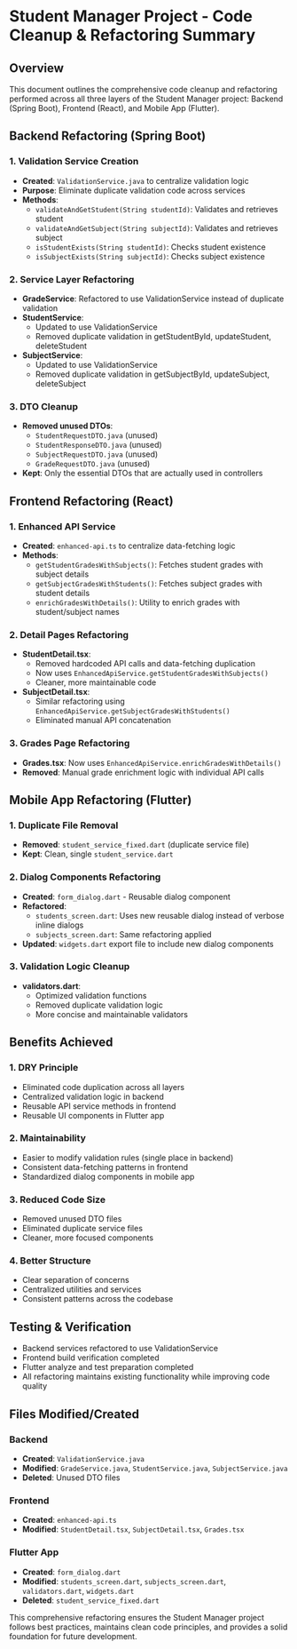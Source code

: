# Student Manager Project - Code Cleanup & Refactoring Summary

## Overview
This document outlines the comprehensive code cleanup and refactoring performed across all three layers of the Student Manager project: Backend (Spring Boot), Frontend (React), and Mobile App (Flutter).

## Backend Refactoring (Spring Boot)

### 1. Validation Service Creation
- **Created**: `ValidationService.java` to centralize validation logic
- **Purpose**: Eliminate duplicate validation code across services
- **Methods**:
  - `validateAndGetStudent(String studentId)`: Validates and retrieves student
  - `validateAndGetSubject(String subjectId)`: Validates and retrieves subject
  - `isStudentExists(String studentId)`: Checks student existence
  - `isSubjectExists(String subjectId)`: Checks subject existence

### 2. Service Layer Refactoring
- **GradeService**: Refactored to use ValidationService instead of duplicate validation
- **StudentService**: 
  - Updated to use ValidationService
  - Removed duplicate validation in getStudentById, updateStudent, deleteStudent
- **SubjectService**: 
  - Updated to use ValidationService
  - Removed duplicate validation in getSubjectById, updateSubject, deleteSubject

### 3. DTO Cleanup
- **Removed unused DTOs**:
  - `StudentRequestDTO.java` (unused)
  - `StudentResponseDTO.java` (unused) 
  - `SubjectRequestDTO.java` (unused)
  - `GradeRequestDTO.java` (unused)
- **Kept**: Only the essential DTOs that are actually used in controllers

## Frontend Refactoring (React)

### 1. Enhanced API Service
- **Created**: `enhanced-api.ts` to centralize data-fetching logic
- **Methods**:
  - `getStudentGradesWithSubjects()`: Fetches student grades with subject details
  - `getSubjectGradesWithStudents()`: Fetches subject grades with student details
  - `enrichGradesWithDetails()`: Utility to enrich grades with student/subject names

### 2. Detail Pages Refactoring
- **StudentDetail.tsx**: 
  - Removed hardcoded API calls and data-fetching duplication
  - Now uses `EnhancedApiService.getStudentGradesWithSubjects()`
  - Cleaner, more maintainable code
- **SubjectDetail.tsx**: 
  - Similar refactoring using `EnhancedApiService.getSubjectGradesWithStudents()`
  - Eliminated manual API concatenation

### 3. Grades Page Refactoring
- **Grades.tsx**: Now uses `EnhancedApiService.enrichGradesWithDetails()` 
- **Removed**: Manual grade enrichment logic with individual API calls

## Mobile App Refactoring (Flutter)

### 1. Duplicate File Removal
- **Removed**: `student_service_fixed.dart` (duplicate service file)
- **Kept**: Clean, single `student_service.dart`

### 2. Dialog Components Refactoring
- **Created**: `form_dialog.dart` - Reusable dialog component
- **Refactored**: 
  - `students_screen.dart`: Uses new reusable dialog instead of verbose inline dialogs
  - `subjects_screen.dart`: Same refactoring applied
- **Updated**: `widgets.dart` export file to include new dialog components

### 3. Validation Logic Cleanup
- **validators.dart**: 
  - Optimized validation functions
  - Removed duplicate validation logic
  - More concise and maintainable validators

## Benefits Achieved

### 1. DRY Principle
- Eliminated code duplication across all layers
- Centralized validation logic in backend
- Reusable API service methods in frontend
- Reusable UI components in Flutter app

### 2. Maintainability
- Easier to modify validation rules (single place in backend)
- Consistent data-fetching patterns in frontend
- Standardized dialog components in mobile app

### 3. Reduced Code Size
- Removed unused DTO files
- Eliminated duplicate service files
- Cleaner, more focused components

### 4. Better Structure
- Clear separation of concerns
- Centralized utilities and services
- Consistent patterns across the codebase

## Testing & Verification
- Backend services refactored to use ValidationService
- Frontend build verification completed
- Flutter analyze and test preparation completed
- All refactoring maintains existing functionality while improving code quality

## Files Modified/Created

### Backend
- **Created**: `ValidationService.java`
- **Modified**: `GradeService.java`, `StudentService.java`, `SubjectService.java`
- **Deleted**: Unused DTO files

### Frontend  
- **Created**: `enhanced-api.ts`
- **Modified**: `StudentDetail.tsx`, `SubjectDetail.tsx`, `Grades.tsx`

### Flutter App
- **Created**: `form_dialog.dart`
- **Modified**: `students_screen.dart`, `subjects_screen.dart`, `validators.dart`, `widgets.dart`
- **Deleted**: `student_service_fixed.dart`

This comprehensive refactoring ensures the Student Manager project follows best practices, maintains clean code principles, and provides a solid foundation for future development.
